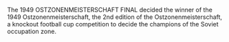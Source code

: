 The 1949 OSTZONENMEISTERSCHAFT FINAL decided the winner of the 1949 Ostzonenmeisterschaft, the 2nd edition of the Ostzonenmeisterschaft, a knockout football cup competition to decide the champions of the Soviet occupation zone.
